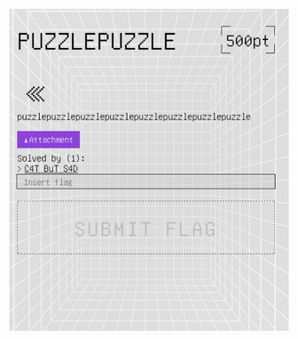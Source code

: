 ![Pasted image 20250629023829.png](../../../../../../../../../../../attachments/Pasted%20image%2020250629023829.png)
